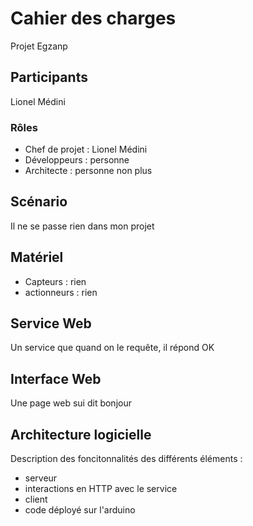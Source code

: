 # Cahier des charges

Projet Egzanp

## Participants

Lionel Médini

### Rôles

- Chef de projet : Lionel Médini
- Développeurs : personne
- Architecte : personne non plus

## Scénario

Il ne se passe rien dans mon projet

## Matériel

- Capteurs : rien
- actionneurs : rien

## Service Web

Un service que quand on le requête, il répond OK

## Interface Web

Une page web sui dit bonjour

## Architecture logicielle

Description des foncitonnalités des différents éléments :

- serveur
- interactions en HTTP avec le service
- client
- code déployé sur l'arduino
